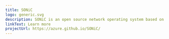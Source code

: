 ```yaml
---
title: SONiC
logo: generic.svg
description: SONiC is an open source network operating system based on Linux that runs on switches from multiple vendors and ASICs
linkText: Learn more
projectUrl: https://azure.github.io/SONiC/
---
```

